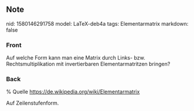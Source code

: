 ## Note
nid: 1580146291758
model: LaTeX-deb4a
tags: Elementarmatrix
markdown: false

### Front
Auf welche Form kann man eine Matrix durch Links- bzw. Rechtsmultiplikation mit invertierbaren Elementarmatritzen bringen?

### Back
% Quelle <a href="https://de.wikipedia.org/wiki/Elementarmatrix">https://de.wikipedia.org/wiki/Elementarmatrix</a><div>
</div><div>Auf Zeilenstufenform.</div>
